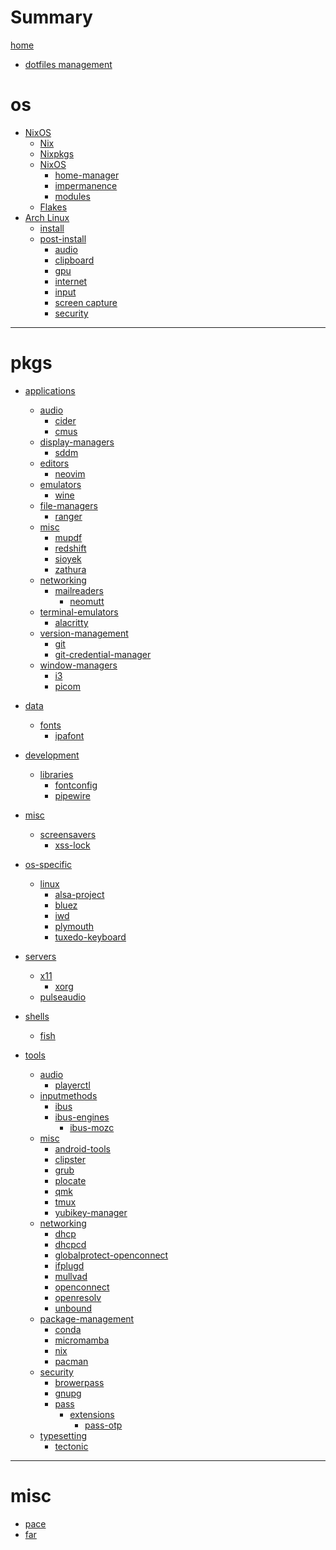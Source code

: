 # Summary

[home](README.md)

- [dotfiles management](dotfiles.md)

# os

- [NixOS](./os/nixos/README.md)
  - [Nix](./os/nixos/nix.md)
  - [Nixpkgs](./os/nixos/nixpkgs.md)
  - [NixOS](./os/nixos/nixos/README.md)
    - [home-manager](./os/nixos/nixos/home-manager.md)
    - [impermanence](./os/nixos/nixos/impermanence.md)
    - [modules](./os/nixos/nixos/modules.md)
  - [Flakes](./os/nixos/flakes.md)
- [Arch Linux](./os/arch/README.md)
  - [install](./os/arch/install.md)
  - [post-install](./os/arch/post-install/README.md)
    - [audio](./os/arch/post-install/audio.md)
    - [clipboard](./os/arch/post-install/clipboard.md)
    - [gpu](./os/arch/post-install/gpu.md)
    - [internet](./os/arch/post-install/internet.md)
    - [input](./os/arch/post-install/input.md)
    - [screen capture](./os/arch/post-install/screen-capture.md)
    - [security](./os/arch/post-install/security.md)

---

# pkgs

- [applications]()
  - [audio]()
    - [cider](./pkgs/applications/audio/cider.md)
    - [cmus](./pkgs/applications/audio/cmus.md)
  - [display-managers]()
    - [sddm](./pkgs/applications/display-managers/sddm.md)
  - [editors]()
    - [neovim](./pkgs/applications/editors/neovim.md)
  - [emulators]()
    - [wine](./pkgs/applications/emulators/wine.md)
  - [file-managers]()
    - [ranger](./pkgs/applications/file-managers/ranger.md)
  - [misc]()
    - [mupdf](./pkgs/applications/misc/mupdf.md)
    - [redshift](./pkgs/applications/misc/redshift.md)
    - [sioyek](./pkgs/applications/misc/sioyek.md)
    - [zathura](./pkgs/applications/misc/zathura.md)
  - [networking]()
    - [mailreaders]()
      - [neomutt](./pkgs/applications/networking/mailreaders/neomutt.md)
  - [terminal-emulators]()
    - [alacritty](./pkgs/applications/terminal-emulators/alacritty.md)
  - [version-management]()
    - [git](./pkgs/applications/version-management/git.md)
    - [git-credential-manager](./pkgs/applications/version-management/git-credential-manager.md)
  - [window-managers]()
    - [i3](./pkgs/applications/window-managers/i3.md)
    - [picom](./pkgs/applications/window-managers/picom.md)
- [data]()
  - [fonts]()
    - [ipafont](./pkgs/data/fonts/ipafont.md)
- [development]()
  - [libraries]()
    - [fontconfig](./pkgs/development/libraries/fontconfig.md)
    - [pipewire](./pkgs/development/libraries/pipewire.md)
- [misc]()
  - [screensavers]()
    - [xss-lock](./pkgs/misc/screensavers/xss-lock.md)
- [os-specific]()
  - [linux]()
    - [alsa-project](./pkgs/os-specific/linux/alsa-project.md)
    - [bluez](./pkgs/os-specific/linux/bluez.md)
    - [iwd](./pkgs/os-specific/linux/iwd.md)
    - [plymouth](./pkgs/os-specific/linux/plymouth.md)
    - [tuxedo-keyboard](./pkgs/os-specific/linux/tuxedo-keyboard.md)
- [servers]()
  - [x11]()
    - [xorg](./pkgs/servers/x11/xorg.md)
  - [pulseaudio](./pkgs/servers/pulseaudio.md)
- [shells]()
  - [fish](./pkgs/shells/fish.md)
- [tools]()

  - [audio]()
    - [playerctl](./pkgs/tools/audio/playerctl.md)
  - [inputmethods]()
    - [ibus](./pkgs/tools/inputmethods/ibus.md)
    - [ibus-engines]()
      - [ibus-mozc](./pkgs/tools/inputmethods/ibus-engines/ibus-mozc.md)
  - [misc]()
    - [android-tools](./pkgs/tools/misc/android-tools.md)
    - [clipster](./pkgs/tools/misc/clipster.md)
    - [grub](./pkgs/tools/misc/grub.md)
    - [plocate](./pkgs/tools/misc/plocate.md)
    - [qmk](./pkgs/tools/misc/qmk.md)
    - [tmux](./pkgs/tools/misc/tmux.md)
    - [yubikey-manager](./pkgs/tools/misc/yubikey-manager.md)
  - [networking]()
    - [dhcp](./pkgs/tools/networking/dhcp.md)
    - [dhcpcd](./pkgs/tools/networking/dhcpcd.md)
    - [globalprotect-openconnect](./pkgs/tools/networking/globalprotect-openconnect.md)
    - [ifplugd](./pkgs/tools/networking/ifplugd.md)
    - [mullvad](./pkgs/tools/networking/mullvad.md)
    - [openconnect](./pkgs/tools/networking/openconnect.md)
    - [openresolv](./pkgs/tools/networking/openresolv.md)
    - [unbound](./pkgs/tools/networking/unbound.md)
  - [package-management]()
    - [conda](./pkgs/tools/package-management/conda.md)
    - [micromamba](./pkgs/tools/package-management/micromamba.md)
    - [nix](./pkgs/tools/package-management/nix.md)
    - [pacman](./pkgs/tools/package-management/pacman.md)
  - [security]()
    - [browerpass](./pkgs/tools/security/browserpass.md)
    - [gnupg](./pkgs/tools/security/gnupg.md)
    - [pass](./pkgs/tools/security/pass/README.md)
      - [extensions]()
        - [pass-otp](./pkgs/tools/security/pass/extensions/otp.md)
  - [typesetting]()
    - [tectonic](./pkgs/tools/typesetting/tectonic.md)

---

# misc

- [pace](./misc/pace.md)
- [far](./misc/far.md)
